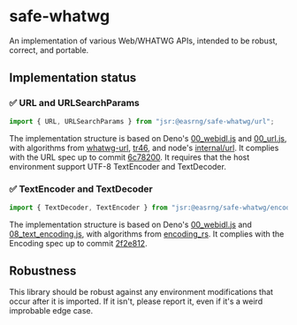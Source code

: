 # safe-whatwg

An implementation of various Web/WHATWG APIs, intended to be robust, correct,
and portable.

## Implementation status

### ✅ URL and URLSearchParams

```ts
import { URL, URLSearchParams } from "jsr:@easrng/safe-whatwg/url";
```

The implementation structure is based on Deno's
[00_webidl.js](https://github.com/denoland/deno/blob/main/ext/webidl/00_webidl.js)
and [00_url.js](https://github.com/denoland/deno/blob/main/ext/url/00_url.js),
with algorithms from [whatwg-url](https://github.com/jsdom/whatwg-url),
[tr46](https://github.com/jsdom/tr46), and node's
[internal/url](https://github.com/nodejs/node/blob/main/lib/internal/url.js). It
complies with the URL spec up to commit
[6c78200](https://github.com/whatwg/url/commit/6c782003a2d53b1feecd072d1006eb8f1d65fb2d).
It requires that the host environment support UTF-8 TextEncoder and TextDecoder.

### ✅ TextEncoder and TextDecoder

```ts
import { TextDecoder, TextEncoder } from "jsr:@easrng/safe-whatwg/encoding";
```

The implementation structure is based on Deno's
[00_webidl.js](https://github.com/denoland/deno/blob/main/ext/webidl/00_webidl.js)
and
[08_text_encoding.js](https://github.com/denoland/deno/blob/main/ext/web/08_text_encoding.js),
with algorithms from [encoding_rs](https://github.com/hsivonen/encoding_rs). It
complies with the Encoding spec up to commit
[2f2e812](https://github.com/whatwg/encoding/commit/2f2e8121c67b1f050e5262800e62de27e96854bc).

## Robustness

This library should be robust against any environment modifications that occur
after it is imported. If it isn't, please report it, even if it's a weird
improbable edge case.
